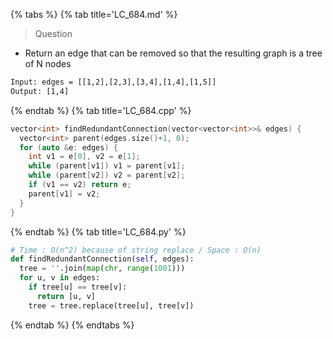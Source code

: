 {% tabs %}
{% tab title='LC_684.md' %}

> Question

* Return an edge that can be removed so that the resulting graph is a tree of N nodes

```txt
Input: edges = [[1,2],[2,3],[3,4],[1,4],[1,5]]
Output: [1,4]
```

{% endtab %}
{% tab title='LC_684.cpp' %}

```cpp
vector<int> findRedundantConnection(vector<vector<int>>& edges) {
  vector<int> parent(edges.size()+1, 0);
  for (auto &e: edges) {
    int v1 = e[0], v2 = e[1];
    while (parent[v1]) v1 = parent[v1];
    while (parent[v2]) v2 = parent[v2];
    if (v1 == v2) return e;
    parent[v1] = v2;
  }
}
```

{% endtab %}
{% tab title='LC_684.py' %}

```py
# Time : O(n^2) because of string replace / Space : O(n)
def findRedundantConnection(self, edges):
  tree = ''.join(map(chr, range(1001)))
  for u, v in edges:
    if tree[u] == tree[v]:
      return [u, v]
    tree = tree.replace(tree[u], tree[v])
```

{% endtab %}
{% endtabs %}
